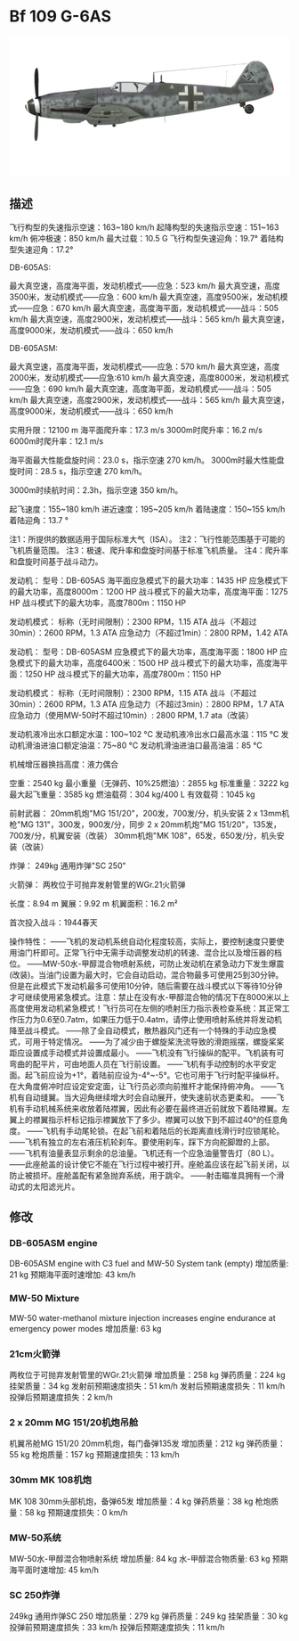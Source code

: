 # Bf 109 G-6AS

![bf109g6as](../images/bf109g6as.png)

## 描述

飞行构型的失速指示空速：163~180 km/h
起降构型的失速指示空速：151~163 km/h
俯冲极速：850 km/h
最大过载：10.5 G
飞行构型失速迎角：19.7°
着陆构型失速迎角：17.2°

DB-605AS:

最大真空速，高度海平面，发动机模式——应急：523 km/h
最大真空速，高度3500米，发动机模式——应急：600 km/h
最大真空速，高度9500米，发动机模式——应急：670 km/h
最大真空速，高度海平面，发动机模式——战斗：505 km/h
最大真空速，高度2900米，发动机模式——战斗：565 km/h
最大真空速，高度9000米，发动机模式——战斗：650 km/h

DB-605ASM:

最大真空速，高度海平面，发动机模式——应急：570 km/h
最大真空速，高度2000米，发动机模式——应急:610 km/h
最大真空速，高度8000米，发动机模式——应急：690 km/h
最大真空速，高度海平面，发动机模式——战斗：505 km/h
最大真空速，高度2900米，发动机模式——战斗：565 km/h
最大真空速，高度9000米，发动机模式——战斗：650 km/h

实用升限：12100 m
海平面爬升率：17.3 m/s
3000m时爬升率：16.2 m/s
6000m时爬升率：12.1 m/s

海平面最大性能盘旋时间：23.0 s，指示空速 270 km/h。
3000m时最大性能盘旋时间：28.5 s，指示空速 270 km/h。

3000m时续航时间：2.3h，指示空速 350 km/h。

起飞速度：155~180 km/h
进近速度：195~205 km/h
着陆速度：150~155 km/h
着陆迎角：13.7 °

注1：所提供的数据适用于国际标准大气（ISA）。
注2：飞行性能范围基于可能的飞机质量范围。
注3：极速、爬升率和盘旋时间基于标准飞机质量。
注4：爬升率和盘旋时间基于战斗动力。

发动机：
型号：DB-605AS
海平面应急模式下的最大功率：1435 HP
应急模式下的最大功率，高度8000m：1200 HP
战斗模式下的最大功率，高度海平面：1275 HP
战斗模式下的最大功率，高度7800m：1150 HP

发动机模式：
标称（无时间限制）：2300 RPM，1.15 ATA
战斗（不超过30min）：2600 RPM，1.3 ATA
应急动力（不超过1min）：2800 RPM，1.42 ATA

发动机：
型号：DB-605ASM
应急模式下的最大功率，高度海平面：1800 HP
应急模式下的最大功率，高度6400米：1500 HP
战斗模式下的最大功率，高度海平面：1250 HP
战斗模式下的最大功率，高度7800m：1150 HP

发动机模式：
标称（无时间限制）：2300 RPM，1.15 ATA
战斗（不超过30min）：2600 RPM，1.3 ATA
应急动力（不超过3min）：2800 RPM，1.7 ATA
应急动力（使用MW-50时不超过10min）: 2800 RPM, 1.7 ata（改装）

发动机液冷出水口额定水温：100~102 °C
发动机液冷出水口最高水温：115 °C
发动机滑油进油口额定油温：75~80 °C
发动机滑油进油口最高油温：85 °C

机械增压器换挡高度：液力偶合 

空重：2540 kg
最小重量（无弹药、10%25燃油）：2855 kg
标准重量：3222 kg
最大起飞重量：3585 kg
燃油载荷：304 kg/400 L
有效载荷：1045 kg

前射武器：
20mm机炮"MG 151/20"，200发，700发/分，机头安装
2 x 13mm机枪"MG 131"，300发，900发/分，同步
2 x 20mm机炮"MG 151/20"，135发，700发/分，机翼安装（改装）
30mm机炮"MK 108"，65发，650发/分，机头安装（改装）

炸弹：
249kg 通用炸弹"SC 250"

火箭弹：
两枚位于可抛弃发射管里的WGr.21火箭弹

长度：8.94 m
翼展：9.92 m
机翼面积：16.2 m²

首次投入战斗：1944春天

操作特性：
——飞机的发动机系统自动化程度较高，实际上，要控制速度只要使用油门杆即可。正常飞行中无需手动调整发动机的转速、混合比以及增压器的档位。
——MW-50水-甲醇混合物喷射系统，可防止发动机在紧急动力下发生爆震(改装)。当油门设置为最大时，它会自动启动，混合物最多可使用25到30分钟。但是在此模式下发动机最多可使用10分钟，随后需要在战斗模式以下等待10分钟才可继续使用紧急模式。注意：禁止在没有水-甲醇混合物的情况下在8000米以上高度使用发动机紧急模式！飞行员可在左侧的喷射压力指示表检查系统：其正常工作压力为0.6至0.7atm，如果压力低于0.4atm，请停止使用喷射系统并将发动机降至战斗模式。
——除了全自动模式，散热器风门还有一个特殊的手动应急模式，可用于特定情况。
——为了减少由于螺旋桨洗流导致的滑跑摇摆，螺旋桨桨距应设置成手动模式并设置成最小。
——飞机没有飞行操纵的配平。飞机装有可弯曲的配平片，可由地面人员在飞行前设置。
——飞机有手动控制的水平安定面。起飞前应设为+1°，着陆前应设为-4°~-5°。它也可用于飞行时配平操纵杆。在大角度俯冲时应设定安定面，让飞行员必须向前推杆才能保持俯冲角。
——飞机有自动缝翼。当大迎角继续增大时会自动展开，使失速前状态更柔和。
——飞机有手动机械系统来收放着陆襟翼，因此有必要在最终进近前就放下着陆襟翼。左翼上的襟翼指示杆标记指示襟翼放下了多少。襟翼可以放下到不超过40°的任意角度。
——飞机有手动尾轮锁。在起飞前和着陆后的长距离直线滑行时应锁尾轮。
——飞机有独立的左右液压机轮刹车。要使用刹车，踩下方向舵脚蹬的上部。
——飞机有油量表显示剩余的总油量。飞机还有一个应急油量警告灯（80 L）。
——此座舱盖的设计使它不能在飞行过程中被打开。座舱盖应该在起飞前关闭，以防止被损坏。座舱盖配有紧急抛弃系统，用于跳伞。
——射击瞄准具拥有一个滑动式的太阳滤光片。

## 修改


### DB-605ASM engine

DB-605ASM engine with C3 fuel and MW-50 System tank (empty)
增加质量: 21 kg
预期海平面时速增加: 43 km/h


### MW-50 Mixture

MW-50 water-methanol mixture injection increases engine endurance at emergency power modes
增加质量: 63 kg


### 21cm火箭弹

两枚位于可抛弃发射管里的WGr.21火箭弹
增加质量：258 kg
弹药质量：224 kg
挂架质量：34 kg
发射前预期速度损失：51 km/h
发射后预期速度损失：11 km/h
投弹后预期速度损失：2 km/h

### 2 x 20mm MG 151/20机炮吊舱

机翼吊舱MG 151/20 20mm机炮，每门备弹135发
增加质量：212 kg
弹药质量：55 kg
枪炮质量：157 kg
预期速度损失：13 km/h

### 30mm MK 108机炮

MK 108 30mm头部机炮，备弹65发
增加质量：4 kg
弹药质量：38 kg
枪炮质量：58 kg
预期速度损失：0 km/h

### MW-50系统

MW-50水-甲醇混合物喷射系统
增加质量: 84 kg
水-甲醇混合物质量: 63 kg
预期海平面时速增加: 45 km/h


### SC 250炸弹

249kg 通用炸弹SC 250
增加质量：279 kg
弹药质量：249 kg
挂架质量：30 kg
投弹前预期速度损失：33 km/h
投弹后预期速度损失：11 km/h